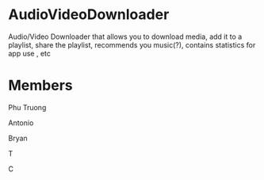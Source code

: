 # AudioVideoDownloader
Audio/Video Downloader that allows you to download media, add it to a playlist, share the playlist, recommends you music(?), contains statistics for app use , etc


# Members
Phu Truong  

Antonio  

Bryan  

T

C
